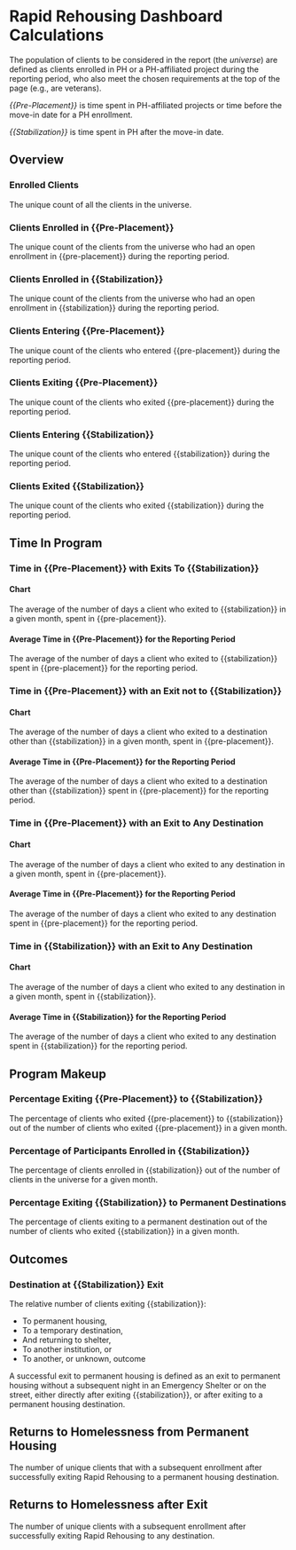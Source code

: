 # Rapid Rehousing Dashboard Calculations

The population of clients to be considered in the report (the *universe*) are defined as clients enrolled in PH or a PH-affiliated project during the reporting period, who also meet the chosen requirements at the top of the page (e.g., are veterans).

*{{Pre-Placement}}* is time spent in PH-affiliated projects or time before the move-in date for a PH enrollment.

*{{Stabilization}}* is time spent in PH after the move-in date.

## Overview

### Enrolled Clients

The unique count of all the clients in the universe.

### Clients Enrolled in {{Pre-Placement}}

The unique count of the clients from the universe who had an open enrollment in {{pre-placement}} during the reporting period.

### Clients Enrolled in {{Stabilization}}

The unique count of the clients from the universe who had an open enrollment in {{stabilization}} during the reporting period.

### Clients Entering {{Pre-Placement}}

The unique count of the clients who entered {{pre-placement}} during the reporting period.

### Clients Exiting {{Pre-Placement}}

The unique count of the clients who exited {{pre-placement}} during the reporting period.

### Clients Entering {{Stabilization}}

The unique count of the clients who entered {{stabilization}} during the reporting period.

### Clients Exited {{Stabilization}}

The unique count of the clients who exited {{stabilization}} during the reporting period.

## Time In Program

### Time in {{Pre-Placement}} with Exits To {{Stabilization}}

#### Chart

The average of the number of days a client who exited to {{stabilization}} in a given month, spent in {{pre-placement}}.

#### Average Time in {{Pre-Placement}} for the Reporting Period

The average of the number of days a client who exited to {{stabilization}} spent in {{pre-placement}} for the reporting period.

### Time in {{Pre-Placement}} with an Exit not to {{Stabilization}}

#### Chart

The average of the number of days a client who exited to a destination other than {{stabilization}} in a given month, spent in {{pre-placement}}.

#### Average Time in {{Pre-Placement}} for the Reporting Period

The average of the number of days a client who exited to a destination other than {{stabilization}} spent in {{pre-placement}} for the reporting period.

### Time in {{Pre-Placement}} with an Exit to Any Destination

#### Chart

The average of the number of days a client who exited to any destination in a given month, spent in {{pre-placement}}.

#### Average Time in {{Pre-Placement}} for the Reporting Period

The average of the number of days a client who exited to any destination spent in {{pre-placement}} for the reporting period.

### Time in {{Stabilization}} with an Exit to Any Destination

#### Chart

The average of the number of days a client who exited to any destination in a given month, spent in {{stabilization}}.

#### Average Time in {{Stabilization}} for the Reporting Period

The average of the number of days a client who exited to any destination spent in {{stabilization}} for the reporting period.

## Program Makeup

### Percentage Exiting {{Pre-Placement}} to {{Stabilization}}

The percentage of clients who exited {{pre-placement}} to {{stabilization}} out of the number of clients who exited {{pre-placement}} in a given month.

### Percentage of Participants Enrolled in {{Stabilization}}

The percentage of clients enrolled in {{stabilization}} out of the number of
clients in the universe for a given month.

### Percentage Exiting {{Stabilization}} to Permanent Destinations

The percentage of clients exiting to a permanent destination out of the number
of clients who exited {{stabilization}} in a given month.

## Outcomes

### Destination at {{Stabilization}} Exit

The relative number of clients exiting {{stabilization}}:

* To permanent housing,
* To a temporary destination,
* And returning to shelter,
* To another institution, or
* To another, or unknown, outcome

A successful exit to permanent housing is defined as an exit to permanent housing without a subsequent night in an Emergency Shelter or on the street, either directly after exiting {{stabilization}}, or after exiting to a permanent housing destination.

## Returns to Homelessness from Permanent Housing

The number of unique clients that with a subsequent enrollment after successfully exiting Rapid Rehousing to a permanent housing destination.

## Returns to Homelessness after Exit

The number of unique clients with a subsequent enrollment after successfully exiting Rapid Rehousing to any destination.